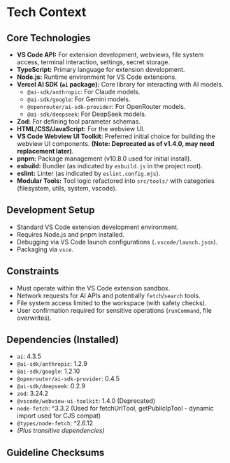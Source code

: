 # Tech Context

## Core Technologies
- **VS Code API:** For extension development, webviews, file system access, terminal interaction, settings, secret storage.
- **TypeScript:** Primary language for extension development.
- **Node.js:** Runtime environment for VS Code extensions.
- **Vercel AI SDK (`ai` package):** Core library for interacting with AI models.
    - `@ai-sdk/anthropic`: For Claude models.
    - `@ai-sdk/google`: For Gemini models.
    - `@openrouter/ai-sdk-provider`: For OpenRouter models.
    - `@ai-sdk/deepseek`: For DeepSeek models.
- **Zod:** For defining tool parameter schemas.
- **HTML/CSS/JavaScript:** For the webview UI.
- **VS Code Webview UI Toolkit:** Preferred initial choice for building the webview UI components. **(Note: Deprecated as of v1.4.0, may need replacement later)**.
- **pnpm:** Package management (v10.8.0 used for initial install).
- **esbuild:** Bundler (as indicated by `esbuild.js` in the project root).
- **eslint:** Linter (as indicated by `eslint.config.mjs`).
- **Modular Tools:** Tool logic refactored into `src/tools/` with categories (filesystem, utils, system, vscode).

## Development Setup
- Standard VS Code extension development environment.
- Requires Node.js and pnpm installed.
- Debugging via VS Code launch configurations (`.vscode/launch.json`).
- Packaging via `vsce`.

## Constraints
- Must operate within the VS Code extension sandbox.
- Network requests for AI APIs and potentially `fetch`/`search` tools.
- File system access limited to the workspace (with safety checks).
- User confirmation required for sensitive operations (`runCommand`, file overwrites).

## Dependencies (Installed)
- `ai`: 4.3.5
- `@ai-sdk/anthropic`: 1.2.9
- `@ai-sdk/google`: 1.2.10
- `@openrouter/ai-sdk-provider`: 0.4.5
- `@ai-sdk/deepseek`: 0.2.9
- `zod`: 3.24.2
- `@vscode/webview-ui-toolkit`: 1.4.0 (Deprecated)
- `node-fetch`: ^3.3.2 (Used for fetchUrlTool, getPublicIpTool - dynamic import used for CJS compat)
- `@types/node-fetch`: ^2.6.12
- *(Plus transitive dependencies)*

## Guideline Checksums
<!-- This section will be populated automatically by the SHA verification process -->